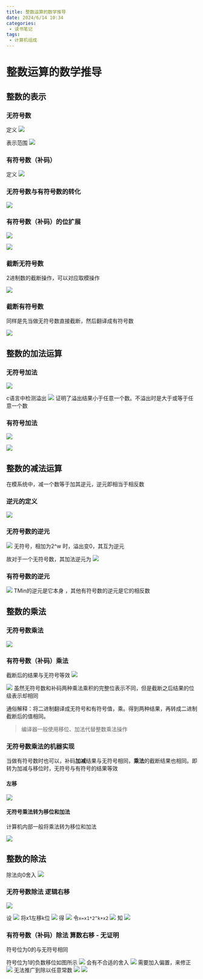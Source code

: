 ```yaml
---
title: 整数运算的数学推导
date: 2024/6/14 10:34
categories:
 - 读书笔记
tags:
 - 计算机组成
---
```



# 整数运算的数学推导



## 整数的表示

### 无符号数

定义
![](/public/img/2024/f4fc3f0e308b0345d20a16818fc5519b.png)

表示范围
![](../../../public/img/2024/7f586b15e0e0f20026f9fd3bf6780ddf.png)

### 有符号数（补码）

定义
![](../../../public/img/2024/36ef0746046218ac168006e0ecd76a1d.png)


### 无符号数与有符号数的转化

![](../../../public/img/2024/08169adc3d5777c8def75981f15055e9.png)


### 有符号数（补码）的位扩展

![](../../../public/img/2024/e0c5c20a092e43d4aa1c95ac869f8064.png)

![](../../../public/img/2024/6f73783389b99a52e2e06266baaf204f.png)


### 截断无符号数

2进制数的截断操作，可以对应取模操作

![](../../../public/img/2024/7dc4bf62a250646a8d6f0bcdfc46ad73.png)

### 截断有符号数

同样是先当做无符号数直接截断，然后翻译成有符号数

![](../../../public/img/2024/3e867041bbca6f57186a78a761f3b856.png)

## 整数的加法运算

### 无符号加法

![](../../../public/img/2024/5b890fb0aaf4de478003ab2ecbbb097a.png)

c语言中检测溢出
![](../../../public/img/2024/91b187e4c5906ad304ff12bfc85c5789.png)
证明了溢出结果小于任意一个数。不溢出时是大于或等于任意一个数

### 有符号加法

![](../../../public/img/2024/f00f8213d71c424e5eadf0bd831c6597.png)

![](../../../public/img/2024/32cf8a1f23909e8ef9d3e39e53f8b9de.png)


## 整数的减法运算

在模系统中，减一个数等于加其逆元，逆元即相当于相反数

### 逆元的定义

![](../../../public/img/2024/d7cb7df992600aef5181e86e1ea6a9e4.png)
### 无符号数的逆元

![](../../../public/img/2024/0202e1b8ba8e7918ca24b8d7dba9aa62.png)
无符号，相加为2^w 时，溢出变0，其互为逆元

故对于一个无符号数，其加法逆元为
![](../../../public/img/2024/5ecc2f892857e82a7087c74872f755ab.png)

### 有符号数的逆元

![](../../../public/img/2024/53c8e232834f6eaadef4c46d2b489139.png)
 TMin的逆元是它本身 ，其他有符号数的逆元是它的相反数

## 整数的乘法

### 无符号数乘法

![](../../../public/img/2024/b1794d758ed686a4f76e3f5290b7a600.png)

### 有符号数（补码）乘法

截断后的结果与无符号等效
![](../../../public/img/2024/31a9129f9074c4254756510c69f190cd.png)

![](../../../public/img/2024/bb6c48b81eac4f4e76cc015ec714a459.png)
虽然无符号数和补码两种乘法乘积的完整位表示不同，但是截断之后结果的位级表示却相同

通俗解释：将二进制翻译成无符号和有符号值，乘。得到两种结果，再转成二进制截断后的值相同。

> 编译器一般使用移位、加法代替整数乘法操作
### 无符号数乘法的机器实现

当做有符号数时也可以，补码**加减**结果与无符号相同，**乘法**的截断结果也相同。即转为加减与移位时，无符号与有符号的结果等效
#### 左移

![](../../../public/img/2024/35149c6fab5af0b4b1a749dad85bc975.png)

#### 无符号乘法转为移位和加法

计算机内部一般将乘法转为移位和加法

![](../../../public/img/2024/55a289fd97a4217420056e7d1b645115.png)

## 整数的除法

除法向0舍入
![](../../../public/img/2024/9a9fe122e5e1aab7d1e7b3a4dd974623.png)

### 无符号数除法 逻辑右移


![](../../../public/img/2024/ab2894288ede21dc25bdd015ba669729.png)

设
![](../../../public/img/2024/19ef6b5c920ae6436e28e50f43ed0b39.png)
将x1左移k位
![](../../../public/img/2024/5b0206920624c46d3fe78610b414e45f.png)
得
![](../../../public/img/2024/f8ffa46d6695c197cbe1a07e52171f48.png)
令`x=x1*2^k+x2`
![](../../../public/img/2024/278d02234f17b732885e85c58acbe57f.png)
知
![](../../../public/img/2024/47d2bedd87794a9c0b949d565825c51e.png)
### 有符号数（补码）除法 算数右移 - 无证明

符号位为0的与无符号相同

符号位为1的负数移位如图所示
![](../../../public/img/2024/3a9937aa8eeaa38dece2d10ff4c6d6d6.png)
会有不合适的舍入
![](../../../public/img/2024/0bd91715e16baac92421e30bf5f4546c.png)
需要加入偏置，来修正
![](../../../public/img/2024/9b2d9e9c3f8112c0df034ab81c2fa2e8.png)
无法推广到除以任意常数
![](../../../public/img/2024/983b7ad4054abeb81d2c84a415d22431.png)
![](../../../public/img/2024/069386392862ab40c64e4c068ac66d5a.png)


